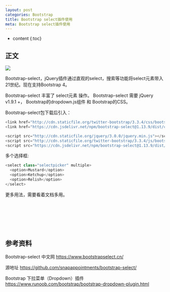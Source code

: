 ```yaml
---
layout: post
categories: Bootstrap
title: Bootstrap select插件使用
meta: Bootstrap select插件使用
---
```

* content
{:toc}

## 正文

![]({{site.baseurl}}/images/20210112/20210112145341.png)

Bootstrap-select，jQuery插件通过直观的select，搜索等功能将select元素带入21世纪。现在支持Bootstrap 4。

Bootstrap-select 丰富了 select元素 操作。
Bootstrap-select 需要 jQuery v1.9.1 +， Bootstrap的dropdown.js组件 和 Bootstrap的CSS。

Bootstrap-select包下载后引入：
```javascript
<link href="http://cdn.staticfile.org/twitter-bootstrap/3.3.4/css/bootstrap.min.css" rel="stylesheet">
<link href="https://cdn.jsdelivr.net/npm/bootstrap-select@1.13.9/dist/css/bootstrap-select.min.css" rel="stylesheet">

<script src="http://cdn.staticfile.org/jquery/3.0.0/jquery.min.js"></script>
<script src="http://cdn.staticfile.org/twitter-bootstrap/3.3.4/js/bootstrap.min.js"></script>
<script src="https://cdn.jsdelivr.net/npm/bootstrap-select@1.13.9/dist/js/bootstrap-select.min.js"></script>
```

多个选择框:
```javascript
<select class="selectpicker" multiple>
  <option>Mustard</option>
  <option>Ketchup</option>
  <option>Relish</option>
</select>
```

更多用法，需要看着文档多用。

<br/><br/><br/><br/><br/>
## 参考资料 

Bootstrap-select 中文网 <https://www.bootstrapselect.cn/>

源地址 <https://github.com/snapappointments/bootstrap-select/>

Bootstrap 下拉菜单（Dropdown）插件 <https://www.runoob.com/bootstrap/bootstrap-dropdown-plugin.html>

